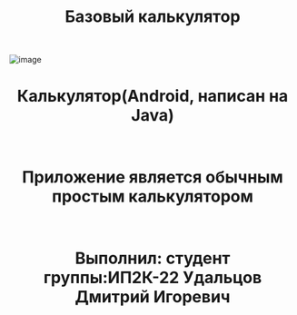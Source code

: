 <h1 align="center">Базовый калькулятор</h1><br>

![image](https://github.com/IMalygosI/CalculatorAndroid/assets/67872855/c3c94c85-7c88-420e-9b64-8efe65ce6bf0)


<h1 align="center">Калькулятор(Android, написан на Java)</h1><br>
<h1 align="center">Приложение является обычным простым калькулятором</h1><br>
<h1 align="center">Выполнил: студент группы:ИП2К-22 Удальцов Дмитрий Игоревич</h1><br>

